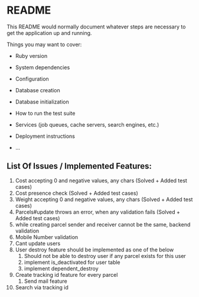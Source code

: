 # README

This README would normally document whatever steps are necessary to get the
application up and running.

Things you may want to cover:

* Ruby version

* System dependencies

* Configuration

* Database creation

* Database initialization

* How to run the test suite

* Services (job queues, cache servers, search engines, etc.)

* Deployment instructions

* ...

## List Of Issues / Implemented Features:
1. Cost accepting 0 and negative values, any chars (Solved + Added test cases)
2. Cost presence check (Solved + Added test cases)
3. Weight accepting 0 and negative values, any chars (Solved + Added test cases)
4. Parcels#update throws an error, when any validation fails (Solved + Added test cases)
5. while creating parcel sender and receiver cannot be the same, backend validation
6. Mobile Number validation
7. Cant update users
8. User destroy feature should be implemented as one of the below
   1. Should not be able to destroy user if any parcel exists for this user 
   2. implement is_deactivated for user table
   3. implement dependent_destroy
9. Create tracking id feature for every parcel 
   1. Send mail feature
10. Search via tracking id
